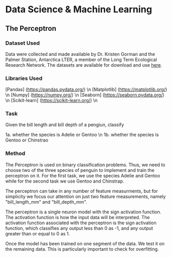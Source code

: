 # Data Science & Machine Learning
## The Perceptron

### Dataset Used
Data were collected and made available by Dr. Kristen Gorman and the Palmer Station, Antarctica LTER, a member of the Long Term Ecological Research Network. The datasets are available for download and use [here](https://www.kaggle.com/datasets/parulpandey/palmer-archipelago-antarctica-penguin-data). 

### Libraries Used
[Pandas] (https://pandas.pydata.org/) \n
[Matplotlib] (https://matplotlib.org/) \n
[Numpy] (https://numpy.org/) \n
[Seaborn] (https://seaborn.pydata.org/) \n
[Scikit-learn] (https://scikit-learn.org/) \n

### Task

Given the bill length and bill depth of a pengiun, classify

1a. whether the species is Adelie or Gentoo \n
1b. whether the species is Gentoo or Chinstrao

### Method

The Perceptron is used on binary classification problems. Thus, we need to choose two of the three species of penguin to implement and train the perceptron on it. For the first task, we use the species Adelie and Gentoo while for the second task we use Gentoo and Chinstrap.

The perceptron can take in any number of feature measurments, but for simplicity we focus our attention on just two feature measurements, namely "bill_length_mm" and "bill_depth_mm".

The perceptron is a single neuron model with the sign activation function. 
The activation function is how the input data will be interpreted. The activation function associated with the perceptron is the sign activation function, which classifies any output less than 0 as -1, and any output greater than or equal to 0 as 1.

Once the model has been trained on one segment of the data. We test it on the remaining data. This is particularly important to check for overfitting.






